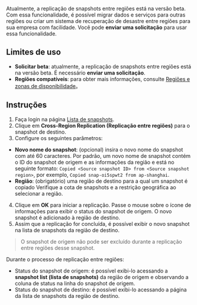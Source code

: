 Atualmente, a replicação de snapshots entre regiões está na versão beta. Com essa funcionalidade, é possível migrar dados e serviços para outras regiões ou criar um sistema de recuperação de desastre entre regiões para sua empresa com facilidade.
Você pode **enviar uma solicitação** para usar essa funcionalidade.

## Limites de uso
- **Solicitar beta**: atualmente, a replicação de snapshots entre regiões está na versão beta. É necessário **enviar uma solicitação**.
- **Regiões compatíveis**: para obter mais informações, consulte [Regiões e zonas de disponibilidade](https://intl.cloud.tencent.com/document/product/362/32396)。


## Instruções

1. Faça login na página [Lista de snapshots](https://console.cloud.tencent.com/cvm/snapshot).
2. Clique em **Cross-Region Replication (Replicação entre regiões)** para o snapshot de destino.
3. Configure os seguintes parâmetros:
  - **Novo nome do snapshot**: (opcional) insira o novo nome do snapshot com até 60 caracteres.
    Por padrão, um novo nome de snapshot contém o ID do snapshot de origem e as informações da região e está no seguinte formato: `Copied <Source snapshot ID> from <Source snapshot region>`, por exemplo, `Copied snap-oi5spwt2 from ap-shanghai`.
  - **Região**: (obrigatório) uma região de destino para a qual um snapshot é copiado
    Verifique a cota de snapshots e a restrição geográfica ao selecionar a região.
4. Clique em **OK** para iniciar a replicação. Passe o mouse sobre o ícone de informações para exibir o status do snapshot de origem. O novo snapshot é adicionado à região de destino.  
5. Assim que a replicação for concluída, é possível exibir o novo snapshot na lista de snapshots da região de destino.
> O snapshot de origem não pode ser excluído durante a replicação entre regiões desse snapshot.
>
 Durante o processo de replicação entre regiões:
 - Status do snapshot de origem: é possível exibi-lo acessando a **snapshot list (lista de snapshots)** da região de origem e observando a coluna de status na linha do snapshot de origem.
 - Status do snapshot de destino: é possível exibi-lo acessando a página da lista de snapshots da região de destino.

